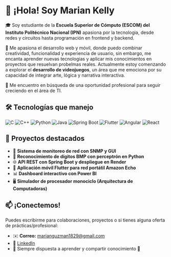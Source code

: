 # 👋 ¡Hola! Soy Marian Kelly

🎓 Soy estudiante de la **Escuela Superior de Cómputo (ESCOM) del Instituto Politécnico Nacional (IPN)** apasiona por la tecnologia, desde redes y circuitos hasta programación en frontend y backend.  

📱 Me apasiona el desarrollo web y móvil, donde puedo combinar creatividad, funcionalidad y experiencia de usuario, sin embargo, me encanta aprender nuevas tecnologias y aplicar mis conocimientos en proyectos que resuelvan probelmas reales. Actualmente estoy comenzando a explorar el **desarrollo de videojuegos**, un área que me emociona por su capacidad de integrar arte, lógica y narrativa interactiva.

🚀 Me encuentro en búsqueda de una oportunidad profesional para seguir creciendo en el área de TI.

## 🛠️ Tecnologías que manejo

![C](https://img.shields.io/badge/C-00599C?style=for-the-badge&logo=c&logoColor=white)
![C++](https://img.shields.io/badge/C++-004482?style=for-the-badge&logo=cplusplus&logoColor=white)
![Python](https://img.shields.io/badge/Python-3776AB?style=for-the-badge&logo=python&logoColor=white)
![Java](https://img.shields.io/badge/Java-ED8B00?style=for-the-badge&logo=java&logoColor=white)
![Spring Boot](https://img.shields.io/badge/Spring_Boot-6DB33F?style=for-the-badge&logo=spring-boot&logoColor=white)
![Flutter](https://img.shields.io/badge/Flutter-02569B?style=for-the-badge&logo=flutter&logoColor=white)
![Angular](https://img.shields.io/badge/Angular-DD0031?style=for-the-badge&logo=angular&logoColor=white)
![React](https://img.shields.io/badge/React-20232A?style=for-the-badge&logo=react&logoColor=61DAFB)

## 📌 Proyectos destacados

- 📶 **Sistema de monitoreo de red con SNMP y GUI**
- 🤖 **Reconocimiento de dígitos BMP con perceptrón en Python**
- 🌐 **API REST con Spring Boot y despliegue en Render**
- 📱 **Aplicación móvil Flutter para red portátil Amazon Echo**
- 📊 **Dashboard interactivo con Power BI**
- 🖥️ **Simulador de procesador monociclo (Arquitectura de Computadoras)**

## 📫 ¡Conectemos!
Puedes escribirme para colaboraciones, proyectos o si tienes alguna oferta de prácticas/profesional:

- ✉️ **Correo:** marianguzman1829@gmail.com  
- 💼 [LinkedIn](https://www.linkedin.com/in/marian-kelly-guzman-mares-262a8a24b)  
- 🧠 Siempre dispuesta a aprender y compartir conocimiento 🤝
